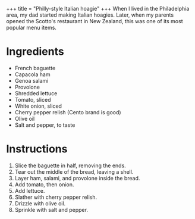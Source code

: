 +++
title = "Philly-style Italian hoagie"
+++
When I lived in the Philadelphia area, my dad started making Italian hoagies.
Later, when my parents opened the Scotto's restaurant in New Zealand, this
was one of its most popular menu items.

# Ingredients

- French baguette
- Capacola ham
- Genoa salami
- Provolone
- Shredded lettuce
- Tomato, sliced
- White onion, sliced
- Cherry pepper relish (Cento brand is good)
- Olive oil
- Salt and pepper, to taste

# Instructions

1. Slice the baguette in half, removing the ends.
2. Tear out the middle of the bread, leaving a shell.
3. Layer ham, salami, and provolone inside the bread.
4. Add tomato, then onion.
5. Add lettuce.
6. Slather with cherry pepper relish.
7. Drizzle with olive oil.
8. Sprinkle with salt and pepper.
